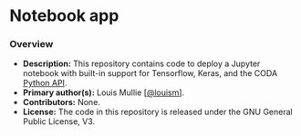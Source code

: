 # Notebook app

### Overview

- **Description:** This repository contains code to deploy a Jupyter notebook with built-in support for Tensorflow, Keras, and the CODA [Python API](https://github.com/coda-platform/python-api).
- **Primary author(s):** Louis Mullie [[@louism](https://github.com/louismullie)].
- **Contributors:** None.
- **License:** The code in this repository is released under the GNU General Public License, V3.
